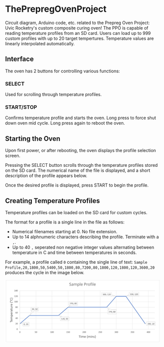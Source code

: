# ThePrepregOvenProject
Circuit diagram, Arduino code, etc. related to the Prepreg Oven Project: Uvic Rocketry's custom composite curing oven! The PPO is capable of reading temperature profiles from an SD card. Users can load up to 999 custom profiles with up to 20 target tempertures. Temperature values are linearly interpolated automatically.

## Interface
The oven has 2 buttons for controlling various functions:
### SELECT
Used for scrolling through temperature profiles.

### START/STOP
Confirms temperature profile and starts the oven. Long press to force shut down oven mid cycle. Long press again to reboot the oven.

## Starting the Oven
Upon first power, or after rebooting, the oven displays the profile selection screen. 

Pressing the SELECT button scrolls through the temperature profiles stored on the SD card. The numerical name of the file is displayed, and a short description of the profile appears below.

Once the desired profile is displayed, press START to begin the profile.

## Creating Temperature Profiles
Temperature profiles can be loaded on the SD card for custom cycles.

The format for a profile is a single line in the file as follows:
- Numerical filenames starting at 0. No file extension.
- Up to 14 alphnumeric characters describing the profile. Terminate with a `,`.
- Up to 40 `,` seperated non negative integer values alternating between temperature in C and time between temperatures in seconds.

For example, a profile called `0` containing the single line of text: `Sample Profile,20,1800,50,5400,50,1800,80,7200,80,1800,120,1800,120,3600,20` produces the cycle in the image below.

![Sample Profile](/images/sampleProfile.png)

